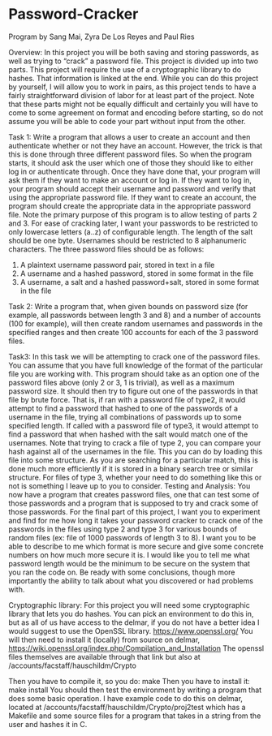 # Password-Cracker
Program by Sang Mai, Zyra De Los Reyes and Paul Ries

Overview:
In this project you will be both saving and storing passwords, as well as trying to “crack” a
password file. This project is divided up into two parts. This project will require the use of a
cryptographic library to do hashes. That information is linked at the end.
While you can do this project by yourself, I will allow you to work in pairs, as this project tends
to have a fairly straightforward division of labor for at least part of the project. Note that these
parts might not be equally difficult and certainly you will have to come to some agreement on
format and encoding before starting, so do not assume you will be able to code your part without
input from the other.

Task 1:
Write a program that allows a user to create an account and then authenticate whether or not they
have an account. However, the trick is that this is done through three different password files. So
when the program starts, it should ask the user which one of those they should like to either log
in or authenticate through. Once they have done that, your program will ask them if they want to
make an account or log in. If they want to log in, your program should accept their username and
password and verify that using the appropriate password file. If they want to create an account,
the program should create the appropriate data in the appropriate password file. Note the primary
purpose of this program is to allow testing of parts 2 and 3.
For ease of cracking later, I want your passwords to be restricted to only lowercase letters (a..z)
of configurable length. The length of the salt should be one byte.
Usernames should be restricted to 8 alphanumeric characters.
The three password files should be as follows:
1) A plaintext username password pair, stored in text in a file
2) A username and a hashed password, stored in some format in the file
3) A username, a salt and a hashed password+salt, stored in some format in the file

Task 2:
Write a program that, when given bounds on password size (for example, all passwords between
length 3 and 8) and a number of accounts (100 for example), will then create random usernames
and passwords in the specified ranges and then create 100 accounts for each of the 3 password
files. 

Task3:
 In this task we will be attempting to crack one of the password files. You can assume that you
have full knowledge of the format of the particular file you are working with. This program
should take as an option one of the password files above (only 2 or 3, 1 is trivial), as well as a
maximum password size. It should then try to figure out one of the passwords in that file by
brute force. That is, if ran with a password file of type2, it would attempt to find a password that
hashed to one of the passwords of a username in the file, trying all combinations of passwords up
to some specified length. If called with a password file of type3, it would attempt to find a
password that when hashed with the salt would match one of the usernames.
Note that trying to crack a file of type 2, you can compare your hash against all of the usernames
in the file. This you can do by loading this file into some structure. As you are searching for a
particular match, this is done much more efficiently if it is stored in a binary search tree or
similar structure. For files of type 3, whether your need to do something like this or not is
something I leave up to you to consider.
Testing and Analysis:
You now have a program that creates password files, one that can test some of those passwords
and a program that is supposed to try and crack some of those passwords.
For the final part of this project, I want you to experiment and find for me how long it takes your
password cracker to crack one of the passwords in the files using type 2 and type 3 for various
bounds of random files (ex: file of 1000 passwords of length 3 to 8). I want you to be able to
describe to me which format is more secure and give some concrete numbers on how much more
secure it is. I would like you to tell me what password length would be the minimum to be secure
on the system that you ran the code on. Be ready with some conclusions, though more
importantly the ability to talk about what you discovered or had problems with.

Cryptographic library:
For this project you will need some cryptographic library that lets you do hashes. You can pick
an environment to do this in, but as all of us have access to the delmar, if you do not have a
better idea I would suggest to use the OpenSSL library.
https://www.openssl.org/
You will then need to install it (locally) from source on delmar,
https://wiki.openssl.org/index.php/Compilation_and_Installation
The openssl files themselves are available through that link but also at
/accounts/facstaff/hauschildm/Crypto 

Then you have to compile it, so you do:
make
Then you have to install it:
make install
You should then test the environment by writing a program that does some basic operation. I
have example code to do this on delmar, located at
/accounts/facstaff/hauschildm/Crypto/proj2test
which has a Makefile and some source files for a program that takes in a string from the user and
hashes it in C.
